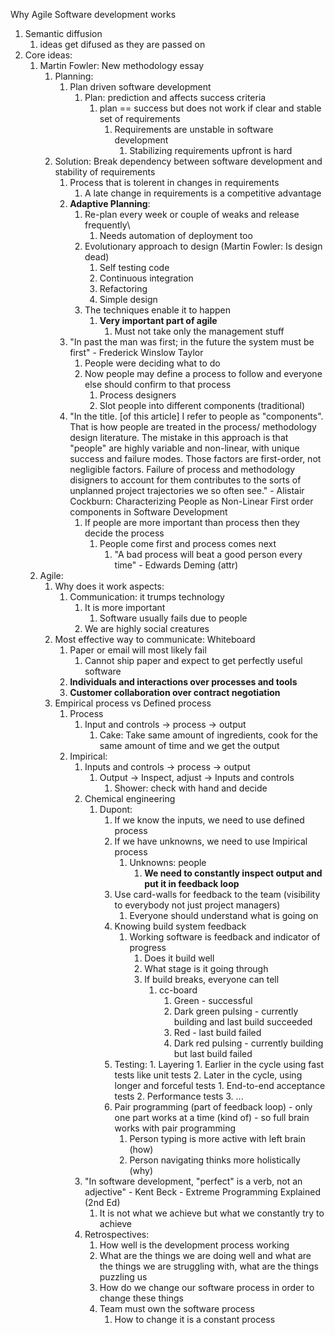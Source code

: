 Why Agile Software development works
1. Semantic diffusion
	1. ideas get difused as they are passed on
2. Core ideas:
	1. Martin Fowler: New methodology essay
		1. Planning:
			1. Plan driven software development
				1. Plan: prediction and affects success criteria
					1. plan == success but does not work if clear and stable set of requirements
						1. Requirements are unstable in software development
							1. Stabilizing requirements upfront is hard
		2. Solution: Break dependency between software development and stability of requirements
			1. Process that is tolerent in changes in requirements
				1. A late change in requirements is a competitive advantage
			2. **Adaptive Planning**:
				1. Re-plan every week or couple of weaks and release frequently\
					1. Needs automation of deployment too
				2. Evolutionary approach to design (Martin Fowler: Is design dead)
					1. Self testing code
					2. Continuous integration
					3. Refactoring
					4. Simple design
				3. The techniques enable it to happen
					1. **Very important part of agile**
						1. Must not take only the management stuff
			3. "In past the man was first; in the future the system must be first" - Frederick Winslow Taylor
				1. People were deciding what to do
				2. Now people may define a process to follow and everyone else should confirm to that process
					1. Process designers
					2. Slot people into different components (traditional)
			4. "In the title. [of this article] I refer to people as "components". That is how people are treated in the process/ methodology design literature. The mistake in this approach is that "people" are highly variable and non-linear, with unique success and failure modes. Those factors are first-order, not negligible factors. Failure of process and methodology disigners to account for them contributes to the sorts of unplanned project trajectories we so often see." - Alistair Cockburn: Characterizing People as Non-Linear First order components in Software Development
				1. If people are more important than process then they decide the process
					1. People come first and process comes next
						1. "A bad process will beat a good person every time" - Edwards Deming (attr)
	2. Agile:
		1. Why does it work aspects:
			1. Communication: it trumps technology
				1. It is more important
					1. Software usually fails due to people
				2. We are highly social creatures
		2. Most effective way to communicate: Whiteboard
			1. Paper or email will most likely fail
				1. Cannot ship paper and expect to get perfectly useful software
			2. **Individuals and interactions over processes and tools**
			3. **Customer collaboration over contract negotiation**
		3. Empirical process vs Defined process
			1. Process
				1. Input and controls -> process -> output
					1. Cake: Take same amount of ingredients, cook for the same amount of time and we get the output
			2. Impirical:
				1. Inputs and controls -> process -> output
					1. Output -> Inspect, adjust -> Inputs and controls
						1. Shower: check with hand and decide
				2. Chemical engineering
					1. Dupont:
						1. If we know the inputs, we need to use defined process
						2. If we have unknowns, we need to use Impirical process
							1. Unknowns: people
								1. **We need to constantly inspect output and put it in feedback loop**
						3. Use card-walls for feedback to the team (visibility to everybody not just project managers)
							1. Everyone should understand what is going on
						4. Knowing build system feedback
							1. Working software is feedback and indicator of progress
								1. Does it build well
								2. What stage is it going through
								3. If build breaks, everyone can tell
									1. cc-board
										1. Green - successful
										2. Dark green pulsing - currently building and last build succeeded
										3. Red - last build failed
										4. Dark red pulsing - currently building but last build failed
						5. Testing:
								1. Layering
									1. Earlier in the cycle using fast tests like unit tests
									2. Later in the cycle, using longer and forceful tests
										1. End-to-end acceptance tests
										2. Performance tests
										3. ...
						6. Pair programming (part of feedback loop) - only one part works at a time (kind of) - so full brain works with pair programming
							1. Person typing is more active with left brain (how)
							2. Person navigating thinks more holistically (why)
				3. "In software development, "perfect" is a verb, not an adjective" - Kent Beck - Extreme Programming Explained (2nd Ed)
					1. It is not what we achieve but what we constantly try to achieve
				4. Retrospectives:
					1. How well is the development process working
					2. What are the things we are doing well and what are the things we are struggling with, what are the things puzzling us
					3. How do we change our software process in order to change these things
					4. Team must own the software process
						1. How to change it is a constant process